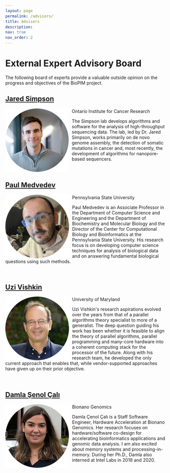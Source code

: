 ```yaml
---
layout: page
permalink: /advisors/
title: Advisors
description:
nav: true
nav_order: 2
---
```


# External Expert Advisory Board

The following board of experts provide a valuable outside opinion on the progress and objectives of the BioPIM project.

## [Jared Simpson](https://oicr.on.ca/researchers/jared-simpson/)

<img style="float:left;padding-right:10px;" align="left" src="../assets/img/jaredsimpson.png"> 

Ontario Institute for Cancer Research

The Simpson lab develops algorithms and software for the analysis of high-throughput sequencing data. The lab, led by Dr. Jared Simpson, works primarily on de novo genome assembly, the detection of somatic mutations in cancer and, most recently, the development of algorithms for nanopore-based sequencers.

<br clear="left"/>

## [Paul Medvedev](https://medvedevgroup.com/)

<img style="float:left;padding-right:10px;" align="left" src="../assets/img/paulmedvedev.png">

Pennsylvania State University

Paul Medvedev is an Associate Professor in the Department of Computer Science and Engineering and the Department of Biochemistry and Molecular Biology and the Director of the Center for Computational Biology and Bioinformatics at the Pennsylvania State University. His research focus is on developing computer science techniques for analysis of biological data and on answering fundamental biological questions using such methods.

<br clear="left"/>

## [Uzi Vishkin](http://users.umiacs.umd.edu/~vishkin/index.shtml)

<img style="float:left;padding-right:10px;" align="left" src="../assets/img/uzivishkin.png">

University of Maryland

Uzi Vishkin's research aspirations evolved over the years from that of a parallel algorithms theory specialist to more of a generalist. The deep question guiding his work has been whether it is feasible to align the theory of parallel algorithms, parallel programming and many-core hardware into a coherent computing stack for the processor of the future. Along with his research team, he developed the only current approach that enables that, while vendor-supported approaches have given up on their prior objective.

<br clear="left"/>

## [Damla Şenol Çalı](https://damlasenolcali.github.io/)

<img style="float:left;padding-right:10px;" align="left" src="../assets/img/damlasenolcali.png">

Bionano Genomics

Damla Çenol Çalı is a Staff Software Engineer, Hardware Acceleration at Bionano Genomics. Her research focuses on hardware/software co-design for accelerating bioinformatics applications and genomic data analysis. I am also excited about memory systems and processing-in-memory. During her Ph.D., Damla also interned at Intel Labs in 2018 and 2020. 

<br clear="left"/>
